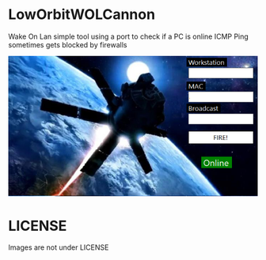 # LowOrbitWOLCannon

Wake On Lan simple tool using a port to check if a PC is online
ICMP Ping sometimes gets blocked by firewalls

![](docs/screenshot.png)

# LICENSE

Images are not under LICENSE
